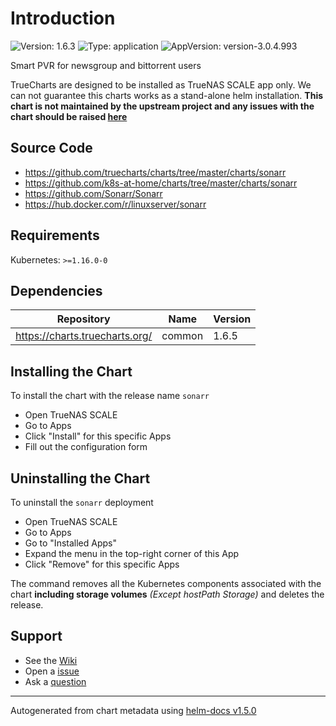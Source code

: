 # Introduction

![Version: 1.6.3](https://img.shields.io/badge/Version-1.6.3-informational?style=flat-square) ![Type: application](https://img.shields.io/badge/Type-application-informational?style=flat-square) ![AppVersion: version-3.0.4.993](https://img.shields.io/badge/AppVersion-version--3.0.4.993-informational?style=flat-square)

Smart PVR for newsgroup and bittorrent users

TrueCharts are designed to be installed as TrueNAS SCALE app only. We can not guarantee this charts works as a stand-alone helm installation.
**This chart is not maintained by the upstream project and any issues with the chart should be raised [here](https://github.com/truecharts/charts/issues/new/choose)**

## Source Code

* <https://github.com/truecharts/charts/tree/master/charts/sonarr>
* <https://github.com/k8s-at-home/charts/tree/master/charts/sonarr>
* <https://github.com/Sonarr/Sonarr>
* <https://hub.docker.com/r/linuxserver/sonarr>

## Requirements

Kubernetes: `>=1.16.0-0`

## Dependencies

| Repository | Name | Version |
|------------|------|---------|
| https://charts.truecharts.org/ | common | 1.6.5 |

## Installing the Chart

To install the chart with the release name `sonarr`

- Open TrueNAS SCALE
- Go to Apps
- Click "Install" for this specific Apps
- Fill out the configuration form

## Uninstalling the Chart

To uninstall the `sonarr` deployment

- Open TrueNAS SCALE
- Go to Apps
- Go to "Installed Apps"
- Expand the menu in the top-right corner of this App
- Click "Remove" for this specific Apps

The command removes all the Kubernetes components associated with the chart **including storage volumes** _(Except hostPath Storage)_ and deletes the release.

## Support

- See the [Wiki](https://wiki.truecharts.org)
- Open a [issue](https://github.com/truecharts/charts/issues/new/choose)
- Ask a [question](https://github.com/truecharts/charts/discussions)

----------------------------------------------
Autogenerated from chart metadata using [helm-docs v1.5.0](https://github.com/norwoodj/helm-docs/releases/v1.5.0)
